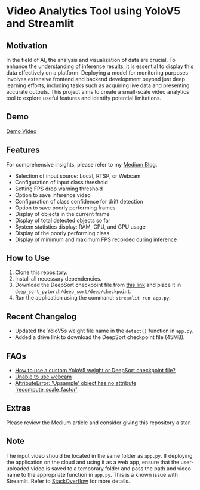 # Video Analytics Tool using YoloV5 and Streamlit

## Motivation
In the field of AI, the analysis and visualization of data are crucial. To enhance the understanding of inference results, it is essential to display this data effectively on a platform. Deploying a model for monitoring purposes involves extensive frontend and backend development beyond just deep learning efforts, including tasks such as acquiring live data and presenting accurate outputs. This project aims to create a small-scale video analytics tool to explore useful features and identify potential limitations.

## Demo

[Demo Video](https://user-images.githubusercontent.com/37156032/160282244-42f6bd8c-bfc8-47af-8973-d3d199140e44.mp4)

## Features

For comprehensive insights, please refer to my [Medium Blog](https://sahilchachra.medium.com/video-analytics-dashboard-for-yolov5-and-deepsort-c5994461cb44).

- Selection of input source: Local, RTSP, or Webcam
- Configuration of input class threshold
- Setting FPS drop warning threshold
- Option to save inference video
- Configuration of class confidence for drift detection
- Option to save poorly performing frames
- Display of objects in the current frame
- Display of total detected objects so far
- System statistics display: RAM, CPU, and GPU usage
- Display of the poorly performing class
- Display of minimum and maximum FPS recorded during inference

## How to Use

1. Clone this repository.
2. Install all necessary dependencies.
3. Download the DeepSort checkpoint file from [this link](https://drive.google.com/drive/folders/1xhG0kRH1EX5B9_Iz8gQJb7UNnn_riXi6) and place it in `deep_sort_pytorch/deep_sort/deep/checkpoint`.
4. Run the application using the command: `streamlit run app.py`.

## Recent Changelog

- Updated the YoloV5s weight file name in the `detect()` function in `app.py`.
- Added a drive link to download the DeepSort checkpoint file (45MB).

## FAQs

- [How to use a custom YoloV5 weight or DeepSort checkpoint file?](https://github.com/SahilChachra/Video-Analytics-Dashboard/issues/5)
- [Unable to use webcam](https://github.com/SahilChachra/Video-Analytics-Dashboard/issues/3)
- [AttributeError: 'Upsample' object has no attribute 'recompute_scale_factor'](https://github.com/ultralytics/yolov5/issues/6948)

## Extras

Please review the Medium article and consider giving this repository a star.

## Note

The input video should be located in the same folder as `app.py`. If deploying the application on the cloud and using it as a web app, ensure that the user-uploaded video is saved to a temporary folder and pass the path and video name to the appropriate function in `app.py`. This is a known issue with Streamlit. Refer to [StackOverflow](https://stackoverflow.com/questions/65612750/how-can-i-specify-the-exact-folder-in-streamlit-for-the-uploaded-file-to-be-save) for more details.
